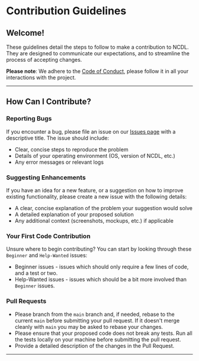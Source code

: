 # Contribution Guidelines

## Welcome!

These guidelines detail the steps to follow to make a contribution to 
NCDL. They are designed to communicate our expectations, and to streamline 
the process of accepting changes.

**Please note**: We adhere to the [Code of Conduct](CODE_OF_CONDUCT.md), please follow it in all your interactions with the project.

---

## How Can I Contribute?

### Reporting Bugs

If you encounter a bug, please file an issue on our [Issues page](https://github.com/yourusername/yourrepositoryname/issues) with a descriptive title. The issue should include:

- Clear, concise steps to reproduce the problem
- Details of your operating environment (OS, version of NCDL, etc.)
- Any error messages or relevant logs

### Suggesting Enhancements

If you have an idea for a new feature, or a suggestion on how to improve existing functionality, please create a new issue with the following details:

- A clear, concise explanation of the problem your suggestion would solve
- A detailed explanation of your proposed solution
- Any additional context (screenshots, mockups, etc.) if applicable

### Your First Code Contribution

Unsure where to begin contributing? You can start by looking through these `Beginner` and `Help-Wanted` issues:

- Beginner issues - issues which should only require a few lines of code, and a test or two.
- Help-Wanted issues - issues which should be a bit more involved than `Beginner` issues.

### Pull Requests

- Please branch from the `main` branch and, if needed, rebase to the current `main` before submitting your pull request. If it doesn't merge cleanly with `main` you may be asked to rebase your changes.
- Please ensure that your proposed code does not break any tests. Run all the tests locally on your machine before submitting the pull request.
- Provide a detailed description of the changes in the Pull Request.

[comment]: <> (- Changes contributing to the documentation must adhere to the [docs style guide]&#40;LINK_TO_YOUR_DOCS_STYLE_GUIDE&#41;.)

---

[comment]: <> (## Style Guide)

[comment]: <> (Please adhere to the coding conventions used throughout a project. This includes indentations, comment notations, and syntax.)

[comment]: <> (---)

[comment]: <> (## Code of Conduct)

[comment]: <> (Please follow the [Code of Conduct]&#40;CODE_OF_CONDUCT.md&#41; in all your interactions with the project.)

[comment]: <> (---)

[comment]: <> (## Questions)

[comment]: <> (If you're not sure where to start, or need help with something, feel free to ask in our [community chat]&#40;LINK_TO_YOUR_COMMUNITY_CHAT&#41; or create a new issue.)

[comment]: <> (---)

[comment]: <> (## Thank you!)

[comment]: <> (Again, thank you for spending your valuable time with our project. We appreciate any contributions and we hope that this document helps make that process easier.)
